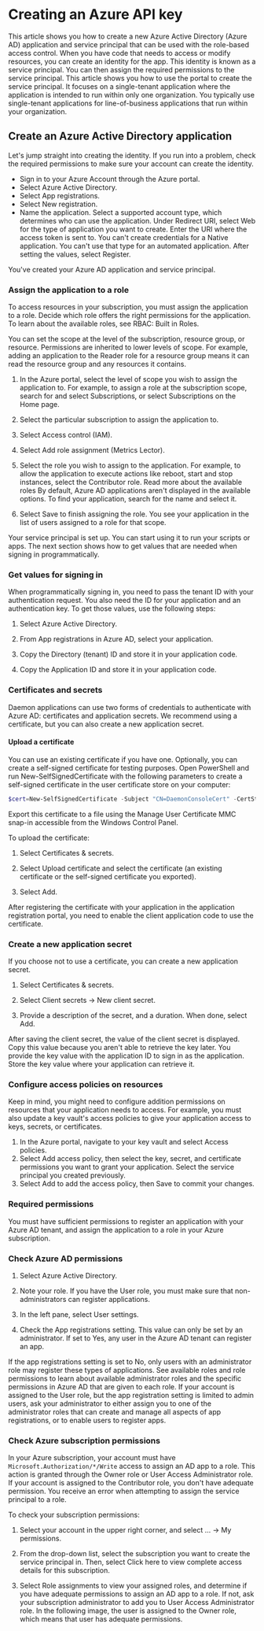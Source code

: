 # Creating an Azure API key

This article shows you how to create a new Azure Active Directory (Azure AD) application and service principal that can be used with the role-based access control. When you have code that needs to access or modify resources, you can create an identity for the app. This identity is known as a service principal. You can then assign the required permissions to the service principal. This article shows you how to use the portal to create the service principal. It focuses on a single-tenant application where the application is intended to run within only one organization. You typically use single-tenant applications for line-of-business applications that run within your organization.

## Create an Azure Active Directory application
Let's jump straight into creating the identity. If you run into a problem, check the required permissions to make sure your account can create the identity.

* Sign in to your Azure Account through the Azure portal.
* Select Azure Active Directory.
* Select App registrations.
* Select New registration.
* Name the application. Select a supported account type, which determines who can use the application. Under Redirect URI, select Web for the type of application you want to create. Enter the URI where the access token is sent to. You can't create credentials for a Native application. You can't use that type for an automated application. After setting the values, select Register.

You've created your Azure AD application and service principal.

### Assign the application to a role
To access resources in your subscription, you must assign the application to a role. Decide which role offers the right permissions for the application. To learn about the available roles, see RBAC: Built in Roles.

You can set the scope at the level of the subscription, resource group, or resource. Permissions are inherited to lower levels of scope. For example, adding an application to the Reader role for a resource group means it can read the resource group and any resources it contains.

1. In the Azure portal, select the level of scope you wish to assign the application to. For example, to assign a role at the subscription scope, search for and select Subscriptions, or select Subscriptions on the Home page.

2. Select the particular subscription to assign the application to.

3. Select Access control (IAM).

4. Select Add role assignment (Metrics Lector).

5. Select the role you wish to assign to the application. For example, to allow the application to execute actions like reboot, start and stop instances, select the Contributor role. Read more about the available roles By default, Azure AD applications aren't displayed in the available options. To find your application, search for the name and select it.

6. Select Save to finish assigning the role. You see your application in the list of users assigned to a role for that scope.

Your service principal is set up. You can start using it to run your scripts or apps. The next section shows how to get values that are needed when signing in programmatically.

### Get values for signing in
When programmatically signing in, you need to pass the tenant ID with your authentication request. You also need the ID for your application and an authentication key. To get those values, use the following steps:

1. Select Azure Active Directory.

2. From App registrations in Azure AD, select your application.

3. Copy the Directory (tenant) ID and store it in your application code.

4. Copy the Application ID and store it in your application code.

### Certificates and secrets

Daemon applications can use two forms of credentials to authenticate with Azure AD: certificates and application secrets. We recommend using a certificate, but you can also create a new application secret.

#### Upload a certificate
You can use an existing certificate if you have one. Optionally, you can create a self-signed certificate for testing purposes. Open PowerShell and run New-SelfSignedCertificate with the following parameters to create a self-signed certificate in the user certificate store on your computer:


```powershell
$cert=New-SelfSignedCertificate -Subject "CN=DaemonConsoleCert" -CertStoreLocation "Cert:\CurrentUser\My"  -KeyExportPolicy Exportable -KeySpec Signature

```

Export this certificate to a file using the Manage User Certificate MMC snap-in accessible from the Windows Control Panel.

To upload the certificate:

1. Select Certificates & secrets.

2. Select Upload certificate and select the certificate (an existing certificate or the self-signed certificate you exported).

3. Select Add.

After registering the certificate with your application in the application registration portal, you need to enable the client application code to use the certificate.

### Create a new application secret
If you choose not to use a certificate, you can create a new application secret.

1. Select Certificates & secrets.

2. Select Client secrets -> New client secret.

3. Provide a description of the secret, and a duration. When done, select Add.


After saving the client secret, the value of the client secret is displayed. Copy this value because you aren't able to retrieve the key later. You provide the key value with the application ID to sign in as the application. Store the key value where your application can retrieve it.

### Configure access policies on resources
Keep in mind, you might need to configure addition permissions on resources that your application needs to access. For example, you must also update a key vault's access policies to give your application access to keys, secrets, or certificates.

1. In the Azure portal, navigate to your key vault and select Access policies.
2. Select Add access policy, then select the key, secret, and certificate permissions you want to grant your application. Select the service principal you created previously.
3. Select Add to add the access policy, then Save to commit your changes.

### Required permissions
You must have sufficient permissions to register an application with your Azure AD tenant, and assign the application to a role in your Azure subscription.

### Check Azure AD permissions
1. Select Azure Active Directory.

2. Note your role. If you have the User role, you must make sure that non-administrators can register applications.

3. In the left pane, select User settings.

4. Check the App registrations setting. This value can only be set by an administrator. If set to Yes, any user in the Azure AD tenant can register an app.

If the app registrations setting is set to No, only users with an administrator role may register these types of applications. See available roles and role permissions to learn about available administrator roles and the specific permissions in Azure AD that are given to each role. If your account is assigned to the User role, but the app registration setting is limited to admin users, ask your administrator to either assign you to one of the administrator roles that can create and manage all aspects of app registrations, or to enable users to register apps.

### Check Azure subscription permissions
In your Azure subscription, your account must have `Microsoft.Authorization/*/Write` access to assign an AD app to a role. This action is granted through the Owner role or User Access Administrator role. If your account is assigned to the Contributor role, you don't have adequate permission. You receive an error when attempting to assign the service principal to a role.

To check your subscription permissions:

1. Select your account in the upper right corner, and select ... -> My permissions.

2. From the drop-down list, select the subscription you want to create the service principal in. Then, select Click here to view complete access details for this subscription.

3. Select Role assignments to view your assigned roles, and determine if you have adequate permissions to assign an AD app to a role. If not, ask your subscription administrator to add you to User Access Administrator role. In the following image, the user is assigned to the Owner role, which means that user has adequate permissions.
